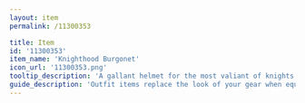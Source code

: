 ```yaml
---
layout: item
permalink: /11300353

title: Item
id: '11300353'
item_name: 'Knighthood Burgonet'
icon_url: '11300353.png'
tooltip_description: 'A gallant helmet for the most valiant of knights.'
guide_description: 'Outfit items replace the look of your gear when equipped.'
---
```


